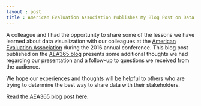 ```yaml
---
layout : post
title : American Evaluation Association Publishes My Blog Post on Data Visualization
---
```


A colleague and I had the opportunity to share some of the lessons we have learned about data visualization with our colleagues at the [American Evaluation Association](http://www.eval.org/) during the 2016 annual conference. This blog post published on the [AEA365 blog](https://aea365.org/blog/internal-eval-week-making-data-meaningful-to-non-data-people-by-ana-flores-and-joshua-paul/) presents some additional thoughts we had regarding our presentation and a follow-up to questions we received from the audience.

We hope our experiences and thoughts will be helpful to others who are trying to determine the best way to share data with their stakeholders.

[Read the AEA365 blog post here.](https://aea365.org/blog/internal-eval-week-making-data-meaningful-to-non-data-people-by-ana-flores-and-joshua-paul/)
